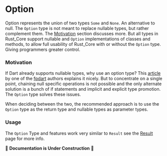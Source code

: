 # Option

Option represents the union of two types `Some` and `None`. An alternative to null. The `Option` type is not meant 
to replace nullable types, but rather complement them. The [Motivation](#motivation) section discusses more. But all 
types in Rust_Core support nullable and `Option` implementations of classes and methods, to allow full usability of 
Rust_Core with or without the `Option` type. Giving programmers greater control.

### Motivation
If Dart already supports nullable types, why use an 
option type? This [article] by one of the [fpdart] authors explains it nicely. But to concentrate on a single point,
chaining null specific operations is not possible and the only alternate solution is a bunch of if statements and 
implicit and explicit type promotion. The `Option` type solves these issues.

When deciding between the two, the recommended approach is to use the `Option` type as the return type and nullable 
types as parameter types.

### Usage
The `Option` Type and features work very similar to `Result` see the [Result] page for more info.

🚧 **Documentation is Under Construction** 🚧

[article]: https://www.sandromaglione.com/articles/option_type_and_null_safety_dart
[fpdart]: https://pub.dev/packages/fpdart
[Result]: https://github.com/mcmah309/rust_core/tree/master/lib/src/result